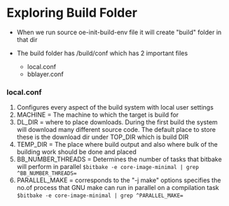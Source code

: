 # Exploring Build Folder

- When we run source oe-init-build-env file it will create "build" folder in that dir

- The build folder has /build/conf which has 2 important files
    - local.conf
    - bblayer.conf

### local.conf

1. Configures every aspect of the build system with local user settings
1. MACHINE = The machine to which the target is build for 
1. DL_DIR = where to place downloads. During the first build the system will download many different source code. The default place to store these is the download dir under TOP_DIR which is build DIR
1. TEMP_DIR = The place where build output and also where bulk of the building work should be done and placed
1. BB_NUMBER_THREADS = Determines the number of tasks that bitbake will perform in parallel 
```$bitbake -e core-image-minimal | grep ^BB_NUMBER_THREADS=```
1. PARALLEL_MAKE = corresponds to the "-j make" options specifies the no.of process that GNU make can run in parallel on a compilation task
```$bitbake -e core-image-minimal | grep ^PARALLEL_MAKE=```